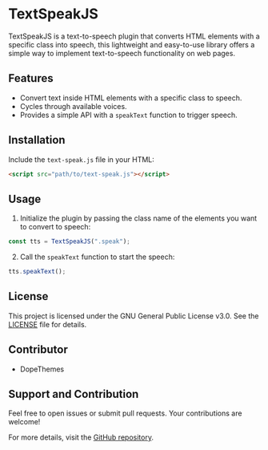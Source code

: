 # TextSpeakJS

TextSpeakJS is a text-to-speech plugin that converts HTML elements with a specific class into speech, this lightweight and easy-to-use library offers a simple way to implement text-to-speech functionality on web pages.

## Features

- Convert text inside HTML elements with a specific class to speech.
- Cycles through available voices.
- Provides a simple API with a `speakText` function to trigger speech.

## Installation

Include the `text-speak.js` file in your HTML:

```html
<script src="path/to/text-speak.js"></script>
```

## Usage

1. Initialize the plugin by passing the class name of the elements you want to convert to speech:

```javascript
const tts = TextSpeakJS(".speak");
```

2. Call the `speakText` function to start the speech:

```javascript
tts.speakText();
```

## License

This project is licensed under the GNU General Public License v3.0. See the [LICENSE](LICENSE) file for details.

## Contributor

- DopeThemes

## Support and Contribution

Feel free to open issues or submit pull requests. Your contributions are welcome!

For more details, visit the [GitHub repository](https://github.com/dopethemes/textspeakjs).

